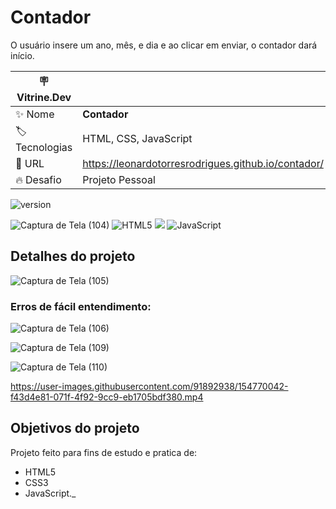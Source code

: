 # Contador

O usuário insere um ano, mês, e dia e ao clicar em enviar, o contador dará início.

| :placard: Vitrine.Dev |     |
| -------------  | --- |
| :sparkles: Nome        | **Contador**
| :label: Tecnologias | HTML, CSS, JavaScript
| :rocket: URL         | https://leonardotorresrodrigues.github.io/contador/
| :fire: Desafio     | Projeto Pessoal

![version](https://img.shields.io/badge/Version-1.0-green)

<!-- Inserir imagem com a #vitrinedev ao final do link -->
![Captura de Tela (104)](https://user-images.githubusercontent.com/91892938/154768972-1ec69b55-3305-43b7-8934-5fa1044867ad.png#vitrinedev)
![HTML5](https://img.shields.io/badge/html5-%23E34F26.svg?style=for-the-badge&logo=html5&logoColor=white)
<img src="https://camo.githubusercontent.com/3a0f693cfa032ea4404e8e02d485599bd0d192282b921026e89d271aaa3d7565/68747470733a2f2f696d672e736869656c64732e696f2f62616467652f435353332d3135373242363f7374796c653d666f722d7468652d6261646765266c6f676f3d63737333266c6f676f436f6c6f723d7768697465" data-canonical-src="https://img.shields.io/badge/CSS3-1572B6?style=for-the-badge&amp;logo=css3&amp;logoColor=white" style="max-width: 100%;">
![JavaScript](https://img.shields.io/badge/javascript-%23323330.svg?style=for-the-badge&logo=javascript&logoColor=%23F7DF1E)


## Detalhes do projeto


![Captura de Tela (105)](https://user-images.githubusercontent.com/91892938/154769142-0c2d6a90-d0d8-41fc-b27c-9838aba118c1.png)

### Erros de fácil entendimento:
![Captura de Tela (106)](https://user-images.githubusercontent.com/91892938/154769823-6a11ba05-c0c8-46c2-8eda-3c9a0723df7c.png)

![Captura de Tela (109)](https://user-images.githubusercontent.com/91892938/154770553-4229aebb-b356-4b9f-9050-cbeee3b9486d.png)

![Captura de Tela (110)](https://user-images.githubusercontent.com/91892938/154770564-8dd777ea-6fbf-48c5-a707-b75a8333d2e5.png)

https://user-images.githubusercontent.com/91892938/154770042-f43d4e81-071f-4f92-9cc9-eb1705bdf380.mp4

## Objetivos do projeto

Projeto feito para fins de estudo e pratica de:
* HTML5
* CSS3
* JavaScript._
